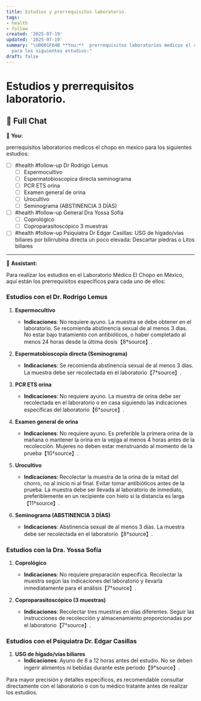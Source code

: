 ```yaml
---
title: Estudios y prerrequisitos laboratorio.
tags:
- health
- follow
created: '2025-07-19'
updated: '2025-07-19'
summary: "\U0001F64B **You:**  prerrequisitos laboratorios medicos el chopo en mexico
  para los siguientes estudios:"
draft: false
---
```


# Estudios y prerrequisitos laboratorio.

## 🧠 Full Chat

🙋 **You:**

prerrequisitos laboratorios medicos el chopo en mexico para los siguientes estudios:
- [ ] #health #follow-up Dr Rodrigo Lemus
    - [ ] Espermocultivo
    - [ ] Espermatobioscopica directa seminograma
    - [ ] PCR ETS orina
    - [ ] Examen general de orina
    - [ ] Urocultivo
    - [ ] Seminograma (ABSTINENCIA 3 DÍAS)
- [ ] #health #follow-up General Dra Yossa Sofía
    - [ ] Coprológico
    - [ ] Coproparasitoscópico 3 muestras
- [ ] #health #follow-up Psiquiatra Dr Edgar Casillas: USG de hígado/vías biliares por bilirrubina directa un poco elevada: Descartar piedras o Litos biliares

---

🤖 **Assistant:**

Para realizar los estudios en el Laboratorio Médico El Chopo en México, aquí están los prerrequisitos específicos para cada uno de ellos:

### Estudios con el Dr. Rodrigo Lemus

1. **Espermocultivo**
   - **Indicaciones**: No requiere ayuno. La muestra se debe obtener en el laboratorio. Se recomienda abstinencia sexual de al menos 3 días. No estar bajo tratamiento con antibióticos, o haber completado al menos 24 horas desde la última dosis【8†source】.

2. **Espermatobioscopía directa (Seminograma)**
   - **Indicaciones**: Se recomienda abstinencia sexual de al menos 3 días. La muestra debe ser recolectada en el laboratorio【7†source】.

3. **PCR ETS orina**
   - **Indicaciones**: No requiere ayuno. La muestra de orina debe ser recolectada en el laboratorio o en casa siguiendo las indicaciones específicas del laboratorio【6†source】.

4. **Examen general de orina**
   - **Indicaciones**: No requiere ayuno. Es preferible la primera orina de la mañana o mantener la orina en la vejiga al menos 4 horas antes de la recolección. Mujeres no deben estar menstruando al momento de la prueba【10†source】.

5. **Urocultivo**
   - **Indicaciones**: Recolectar la muestra de la orina de la mitad del chorro, no al inicio ni al final. Evitar tomar antibióticos antes de la prueba. La muestra debe ser llevada al laboratorio de inmediato, preferiblemente en un recipiente con hielo si la distancia es larga【11†source】.

6. **Seminograma (ABSTINENCIA 3 DÍAS)**
   - **Indicaciones**: Abstinencia sexual de al menos 3 días. La muestra debe ser recolectada en el laboratorio【8†source】.

### Estudios con la Dra. Yossa Sofía

1. **Coprológico**
   - **Indicaciones**: No requiere preparación específica. Recolectar la muestra según las indicaciones del laboratorio y llevarla inmediatamente para el análisis【7†source】.

2. **Coproparasitoscópico (3 muestras)**
   - **Indicaciones**: Recolectar tres muestras en días diferentes. Seguir las instrucciones de recolección y almacenamiento proporcionadas por el laboratorio【7†source】.

### Estudios con el Psiquiatra Dr. Edgar Casillas

1. **USG de hígado/vías biliares**
   - **Indicaciones**: Ayuno de 8 a 12 horas antes del estudio. No se deben ingerir alimentos ni bebidas durante este periodo【9†source】.

Para mayor precisión y detalles específicos, es recomendable consultar directamente con el laboratorio o con tu médico tratante antes de realizar los estudios.